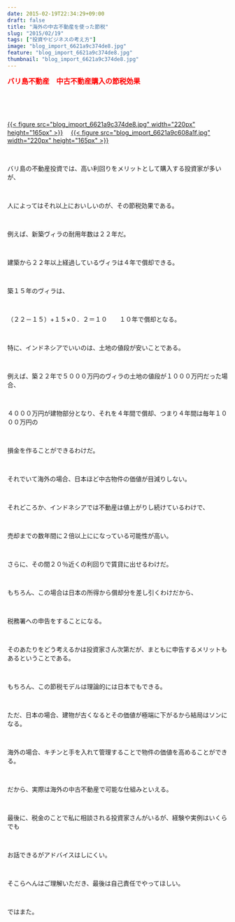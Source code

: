 ```yaml
---
date: 2015-02-19T22:34:29+09:00
draft: false
title: "海外の中古不動産を使った節税"
slug: "2015/02/19"
tags: ["投資やビジネスの考え方"]
image: "blog_import_6621a9c374de8.jpg"
feature: "blog_import_6621a9c374de8.jpg"
thumbnail: "blog_import_6621a9c374de8.jpg"
---
```

<p><font color="#ff0000" size="3"><strong>バリ島不動産　中古不動産購入の節税効果</strong></font></p><br/><br/><p><br/><a href="blog_import_6621a9c4b065e.jpg">{{< figure src="blog_import_6621a9c374de8.jpg" width="220px" height="165px" >}}</a> 　<a href="blog_import_6621a9c749e8b.jpg">{{< figure src="blog_import_6621a9c608a1f.jpg" width="220px" height="165px" >}}</a> <br/></p><br/><p>バリ島の不動産投資では、高い利回りをメリットとして購入する投資家が多いが、</p><br/><p>人によってはそれ以上においしいのが、その節税効果である。</p><br/><p>例えば、新築ヴィラの耐用年数は２２年だ。</p><br/><p>建築から２２年以上経過しているヴィラは４年で償却できる。</p><br/><p>築１５年のヴィラは、</p><br/><p>（２２－１５）+１５×０．２＝１０　　１０年で償却となる。</p><br/><p>特に、インドネシアでいいのは、土地の値段が安いことである。</p><br/><p>例えば、築２２年で５０００万円のヴィラの土地の値段が１０００万円だった場合、</p><br/><p>４０００万円が建物部分となり、それを４年間で償却、つまり４年間は毎年１０００万円の</p><br/><p>損金を作ることができるわけだ。</p><br/><p>それでいて海外の場合、日本ほど中古物件の価値が目減りしない。</p><br/><p>それどころか、インドネシアでは不動産は値上がりし続けているわけで、</p><br/><p>売却までの数年間に２倍以上にになっている可能性が高い。</p><br/><p>さらに、その間２０％近くの利回りで賃貸に出せるわけだ。</p><br/><p>もちろん、この場合は日本の所得から償却分を差し引くわけだから、</p><br/><p>税務署への申告をすることになる。</p><br/><p>そのあたりをどう考えるかは投資家さん次第だが、まともに申告するメリットもあるということである。</p><br/><p>もちろん、この節税モデルは理論的には日本でもできる。</p><br/><p>ただ、日本の場合、建物が古くなるとその価値が極端に下がるから結局はソンになる。</p><br/><p>海外の場合、キチンと手を入れて管理することで物件の価値を高めることができる。</p><br/><p>だから、実際は海外の中古不動産で可能な仕組みといえる。</p><br/><p>最後に、税金のことで私に相談される投資家さんがいるが、経験や実例はいくらでも</p><br/><p>お話できるがアドバイスはしにくい。</p><br/><p>そこらへんはご理解いただき、最後は自己責任でやってほしい。</p><br/><p>ではまた。</p><br/><br/><br/><br/><br/>

